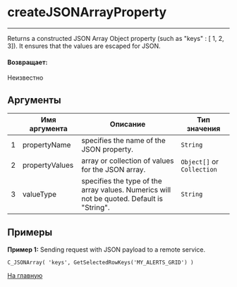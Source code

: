 # createJSONArrayProperty

---

Returns a constructed JSON Array Object property (such as "keys" : [ 1, 2, 3]).
It ensures that the values are escaped for JSON.

#### Возвращает:

Неизвестно

## Аргументы

|  | Имя аргумента | Описание | Тип значения |
| --- | --- | --- | --- |
| 1 | propertyName | specifies the name of the JSON property. | `String` |
| 2 | propertyValues | array or collection of values for the JSON array. | `Object[]` or `Collection` |
| 3 | valueType | specifies the type of the array values. Numerics will not be quoted. Default is "String". | `String` |

## Примеры

**Пример 1:** Sending request with JSON payload to a remote service.
```
C_JSONArray( 'keys', GetSelectedRowKeys('MY_ALERTS_GRID') )
```



[На главную](./)